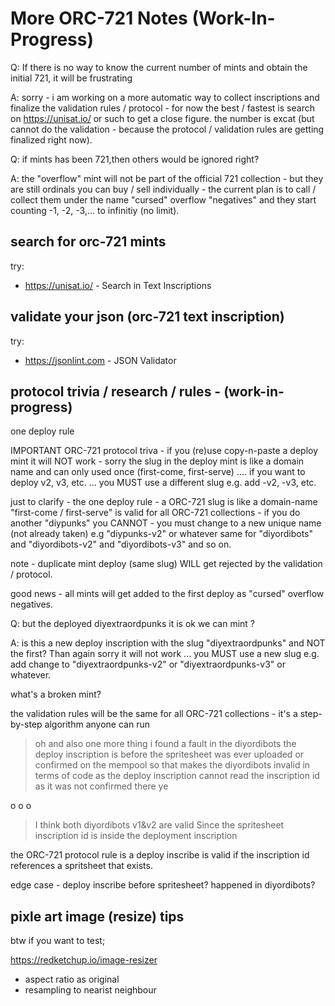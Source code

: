 
# More ORC-721 Notes (Work-In-Progress)


Q: If there is no way to know the current number
of mints and obtain the initial 721, it will be frustrating

A: sorry - i am working on a more automatic way to collect inscriptions and finalize the validation rules / protocol -   for now the best / fastest is search on https://unisat.io/ or such to get a close figure. the number is excat (but cannot do the validation - because the protocol / validation rules are  getting  finalized right now).



Q: if mints has been 721,then others would be ignored right?

A: the "overflow" mint will not be part of the official 721 collection - but they are still ordinals you can buy / sell individually - the current plan is to call / collect them under the name "cursed" overflow "negatives" and they start counting -1, -2, -3,... to infinitiy (no limit).






## search for orc-721 mints

try:

- <https://unisat.io/>  - Search in Text Inscriptions


## validate your json (orc-721 text inscription)

try:

- <https://jsonlint.com> - JSON Validator





 ## protocol trivia / research / rules  - (work-in-progress)


one deploy rule

IMPORTANT ORC-721 protocol triva -    if you (re)use copy-n-paste a deploy mint it will NOT work - sorry
the slug in the deploy mint is like a domain name and can only used once (first-come, first-serve) .... if you want to deploy v2, v3, etc. ... you MUST use a different slug e.g.  add -v2, -v3, etc.

just to clarify - the one deploy rule - a ORC-721 slug is like a domain-name "first-come / first-serve"  is valid for all ORC-721 collections -
if you do another "diypunks" you CANNOT - you must change to a new unique name (not already taken) e.g "diypunks-v2" or whatever same for "diyordibots" and "diyordibots-v2" and "diyordibots-v3" and so on.

note - duplicate mint deploy (same slug) WILL get rejected by the validation / protocol.

good news - all mints will get added to the first deploy as "cursed" overflow negatives.





Q: but the deployed  diyextraordpunks it is ok we can mint ?

A: is this a new deploy inscription with the slug "diyextraordpunks"  and NOT the first?   Than again sorry it will not work ... you MUST use a new slug  e.g. add change to  "diyextraordpunks-v2" or  "diyextraordpunks-v3" or whatever.






what's a broken mint?

the validation rules will be the same for all ORC-721 collections - it's a step-by-step algorithm  anyone can run








> oh and also one more thing i found a fault in the diyordibots the deploy inscription is before the spritesheet was ever uploaded or confirmed on the mempool so that makes the diyordibots invalid in terms of code as the deploy inscription cannot read the inscription id as it was not confirmed there ye

 o o o

> I think both diyordibots v1&v2 are valid
> Since the spritesheet inscription id is inside the deployment inscription

the ORC-721 protocol rule is a deploy inscribe is valid if the inscription id references a  spritsheet that exists.

edge case - deploy inscribe before spritesheet?  happened in diyordibots?







## pixle art image (resize) tips


btw if you want to test;

https://redketchup.io/image-resizer

- aspect ratio as original
- resampling to nearist neighbour



